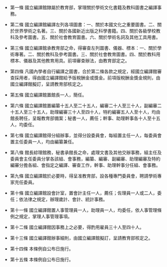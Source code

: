 * 第一條 國立編譯館隸屬於教育部，掌理關於學術文化書籍及教科圖書之編譯事務。

* 第二條 國立編譯館編譯左列各項圖書：一、關於本國文化之重要圖書。二、關於世界學術之名著。三、關於各國新近出版之科學書籍。四、關於各級學校教科及參考圖書。五、關於社會教育圖書。六、關於學術名詞及其他工具用書。

* 第三條 國立編譯館承教育部之命，得審查左列圖書、儀器、標本：一、關於學術專著。二、關於教科及參考圖書。三、關於社會教育圖書。四、關於教科用標本、儀器及其他教育用具。前項審查辦法，由教育部定之。

* 第四條 凡國內學者自行編譯之圖書，合於第二條各款之規定，經國立編譯館審查採用者，得由國立編譯館給予版稅酬金或獎金。前項版稅酬金獎金規則，由國立編譯館擬訂，呈請教育部核定之。

* 第五條 國立編譯館置館長一人，簡任。

* 第六條 國立編譯館置編纂十五人至二十五人，編審二十人至三十人，副編審二十五人至三十五人，助理編審三十人至四十人，特約編審五人人至十人，均由館長聘任，呈報教育部備案；秘書一人，薦任；幹事、助理幹事各十人至十五人，均委任。

* 第七條 國立編譯館得分組辦事，並得分設委員會，每組置主任一人，每委員會置主任委員一人，均由編纂兼任。

* 第八條 館長綜理館務，秘書承館長之命，處理文書及其他交辦事務，組主任及委員會主任委員分掌各該組、會事務，編纂、編審、副編審、助理編審及特約編審分擔各組、會指定之編譯、審查工作，幹事、助理幹事分任組、會事務。

* 第九條 國立編譯館於必要時，得呈准教育部，設各種專門委員會，聘請學術專家充任委員。

* 第十條 國立編譯館設會計室，置會計主任一人，薦任；佐理員一人或二人，委任；依法律之規定，辦理歲計、會計、統計事務。

* 第十一條 國立編譯館置人事管理員一人，助理員一人，均委任，依人事管理條例之規定，掌理人事管理事項。

* 第十二條 國立編譯館因事務上之必要，得酌用雇員三十人至四十人。

* 第十三條 國立編譯館辦事細則，由國立編譯館擬訂，呈請教育部核定之。

* 第十四條 本條例自公布日施行。

* 第十五條 本條例自公布日施行。

